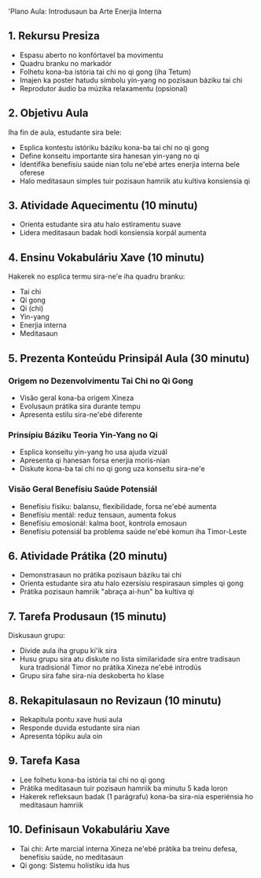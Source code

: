 'Plano Aula: Introdusaun ba Arte Enerjia Interna

## 1. Rekursu Presiza
- Espasu aberto no konfórtavel ba movimentu
- Quadru branku no markadór
- Folhetu kona-ba istória tai chi no qi gong (iha Tetum)
- Imajen ka poster hatudu símbolu yin-yang no pozisaun báziku tai chi
- Reprodutor áudio ba múzika relaxamentu (opsional)

## 2. Objetivu Aula
Iha fin de aula, estudante sira bele:
- Esplica kontestu istóriku báziku kona-ba tai chi no qi gong
- Define konseitu importante sira hanesan yin-yang no qi
- Identifika benefísiu saúde nian tolu ne'ebé artes enerjia interna bele oferese
- Halo meditasaun simples tuir pozisaun hamriik atu kultiva konsiensia qi

## 3. Atividade Aquecimentu (10 minutu)
- Orienta estudante sira atu halo estiramentu suave
- Lidera meditasaun badak hodi konsiensia korpál aumenta

## 4. Ensinu Vokabuláriu Xave (10 minutu)
Hakerek no esplica termu sira-ne'e iha quadru branku:
- Tai chi
- Qi gong
- Qi (chi)
- Yin-yang
- Enerjia interna
- Meditasaun

## 5. Prezenta Konteúdu Prinsipál Aula (30 minutu)
### Origem no Dezenvolvimentu Tai Chi no Qi Gong
- Visão geral kona-ba origem Xineza
- Evolusaun prátika sira durante tempu
- Apresenta estilu sira-ne'ebé diferente

### Prinsípiu Báziku Teoria Yin-Yang no Qi
- Esplica konseitu yin-yang ho usa ajuda vizuál
- Apresenta qi hanesan forsa enerjia moris-nian
- Diskute kona-ba tai chi no qi gong uza konseitu sira-ne'e

### Visão Geral Benefísiu Saúde Potensiál
- Benefísiu físiku: balansu, flexibilidade, forsa ne'ebé aumenta
- Benefísiu mentál: reduz tensaun, aumenta fokus
- Benefísiu emosionál: kalma boot, kontrola emosaun
- Benefísiu potensiál ba problema saúde ne'ebé komun iha Timor-Leste

## 6. Atividade Prátika (20 minutu)
- Demonstrasaun no prátika pozisaun báziku tai chi
- Orienta estudante sira atu halo ezersísiu respirasaun simples qi gong
- Prátika pozisaun hamriik "abraça ai-hun" ba kultiva qi

## 7. Tarefa Produsaun (15 minutu)
Diskusaun grupu:
- Divide aula iha grupu ki'ik sira
- Husu grupu sira atu diskute no lista similaridade sira entre tradisaun kura tradisionál Timor no prátika Xineza ne'ebé introdús
- Grupu sira fahe sira-nia deskoberta ho klase

## 8. Rekapitulasaun no Revizaun (10 minutu)
- Rekapitula pontu xave husi aula
- Responde duvida estudante sira nian
- Apresenta tópiku aula oin

## 9. Tarefa Kasa
- Lee folhetu kona-ba istória tai chi no qi gong
- Prátika meditasaun tuir pozisaun hamriik ba minutu 5 kada loron
- Hakerek refleksaun badak (1 parágrafu) kona-ba sira-nia esperiénsia ho meditasaun hamriik

## 10. Definisaun Vokabuláriu Xave
- Tai chi: Arte marcial interna Xineza ne'ebé prátika ba treinu defesa, benefísiu saúde, no meditasaun
- Qi gong: Sistemu holístiku ida hus